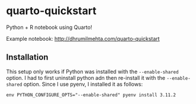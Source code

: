 # quarto-quickstart

Python + R notebook using Quarto!

Example notebook: http://dhrumilmehta.com/quarto-quickstart

## Installation

This setup only works if Python was installed with the `--enable-shared` option. I had to first uninstall python adn then re-install it with the `--enable-shared` option. Since I use pyenv, I installed it as follows:

```
env PYTHON_CONFIGURE_OPTS="--enable-shared" pyenv install 3.11.2
```

